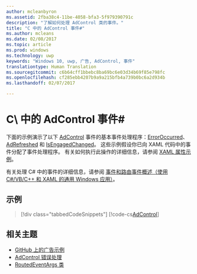 ```yaml
---
author: mcleanbyron
ms.assetid: 2fba38c4-11be-4058-bfa3-5f979390791c
description: "了解如何处理 AdControl 类的事件。"
title: "C 中的 AdControl 事件#"
ms.author: mcleans
ms.date: 02/08/2017
ms.topic: article
ms.prod: windows
ms.technology: uwp
keywords: "Windows 10, uwp, 广告, AdControl, 事件"
translationtype: Human Translation
ms.sourcegitcommit: c6b64cff1bbebc8ba69bc6e03d34b69f85e798fc
ms.openlocfilehash: cf285ebb4207b9a9a215bfb4a739b0bc6a2d934b
ms.lasthandoff: 02/07/2017

---
```


# <a name="adcontrol-events-in-c"></a>C\ 中的 AdControl 事件# #  


下面的示例演示了以下 [AdControl](https://msdn.microsoft.com/library/windows/apps/microsoft.advertising.winrt.ui.adcontrol.aspx) 事件的基本事件处理程序：[ErrorOccurred](https://msdn.microsoft.com/library/windows/apps/xaml/microsoft.advertising.winrt.ui.adcontrol.erroroccurred.aspx)、[AdRefreshed](https://msdn.microsoft.com/library/windows/apps/xaml/microsoft.advertising.winrt.ui.adcontrol.adrefreshed.aspx) 和 [IsEngagedChanged](https://msdn.microsoft.com/library/windows/apps/xaml/microsoft.advertising.winrt.ui.adcontrol.isengagedchanged.aspx)。 这些示例假设你已向 XAML 代码中的事件分配了事件处理程序。 有关如何执行此操作的详细信息，请参阅 [XAML 属性示例](xaml-properties-example.md)。

有关处理 C# 中的事件的详细信息，请参阅 [事件和路由事件概述（使用 C#/VB/C++ 和 XAML 的通用 Windows 应用）](http://msdn.microsoft.com/library/windows/apps/hh758286)。

## <a name="examples"></a>示例

> [!div class="tabbedCodeSnippets"]
[!code-cs[AdControl](./code/AdvertisingSamples/AdControlSamples/cs/MainPage.xaml.cs#EventHandlers)]

## <a name="related-topics"></a>相关主题

* [GitHub 上的广告示例](http://aka.ms/githubads)
* [AdControl 错误处理](adcontrol-error-handling.md)
* [RoutedEventArgs 类](http://msdn.microsoft.com/library/system.windows.routedeventargs.aspx)

 

 

